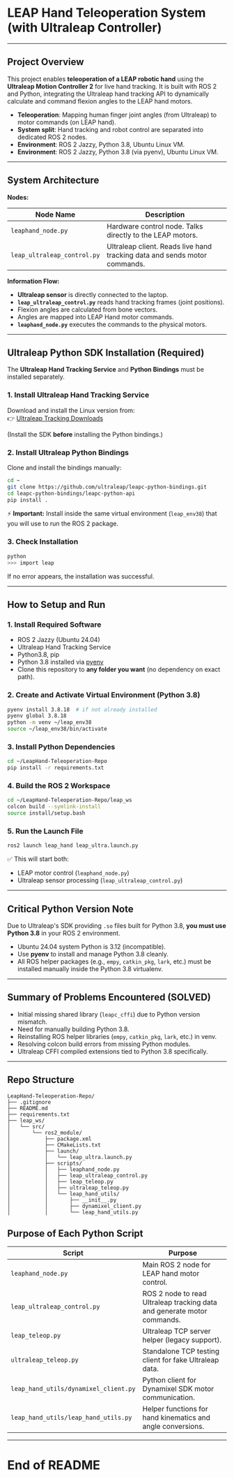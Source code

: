 # LEAP Hand Teleoperation System (with Ultraleap Controller)

---

## Project Overview

This project enables **teleoperation of a LEAP robotic hand** using the **Ultraleap Motion Controller 2** for live hand tracking. It is built with ROS 2 and Python, integrating the Ultraleap hand tracking API to dynamically calculate and command flexion angles to the LEAP hand motors.

- **Teleoperation**: Mapping human finger joint angles (from Ultraleap) to motor commands (on LEAP hand).
- **System split**: Hand tracking and robot control are separated into dedicated ROS 2 nodes.
- **Environment**: ROS 2 Jazzy, Python 3.8, Ubuntu Linux VM.
- **Environment**: ROS 2 Jazzy, Python 3.8 (via pyenv), Ubuntu Linux VM.


---

## System Architecture

**Nodes:**

| Node Name                  | Description                                                      |
|-----------------------------|------------------------------------------------------------------|
| `leaphand_node.py`          | Hardware control node. Talks directly to the LEAP motors.        |
| `leap_ultraleap_control.py` | Ultraleap client. Reads live hand tracking data and sends motor commands. |

**Information Flow:**

- **Ultraleap sensor** is directly connected to the laptop.
- **`leap_ultraleap_control.py`** reads hand tracking frames (joint positions).
- Flexion angles are calculated from bone vectors.
- Angles are mapped into LEAP Hand motor commands.
- **`leaphand_node.py`** executes the commands to the physical motors.

---

## Ultraleap Python SDK Installation (Required)

The **Ultraleap Hand Tracking Service** and **Python Bindings** must be installed separately.

### 1. Install Ultraleap Hand Tracking Service

Download and install the Linux version from:  
👉 [Ultraleap Tracking Downloads](https://developer.ultraleap.com/tracking-software-download)

(Install the SDK **before** installing the Python bindings.)

### 2. Install Ultraleap Python Bindings

Clone and install the bindings manually:

```bash
cd ~
git clone https://github.com/ultraleap/leapc-python-bindings.git
cd leapc-python-bindings/leapc-python-api
pip install .
```

⚡ **Important:**  Install inside the same virtual environment (`leap_env38`) that you will use to run the ROS 2 package.

### 3. Check Installation

```bash
python
>>> import leap
```
If no error appears, the installation was successful.

---

## How to Setup and Run

### 1. Install Required Software
- ROS 2 Jazzy (Ubuntu 24.04)
- Ultraleap Hand Tracking Service
- Python3.8, pip
- Python 3.8 installed via [pyenv](https://github.com/pyenv/pyenv)
- Clone this repository to **any folder you want** (no dependency on exact path).

### 2. Create and Activate Virtual Environment (Python 3.8)
```bash
pyenv install 3.8.18  # if not already installed
pyenv global 3.8.18
python -m venv ~/leap_env38
source ~/leap_env38/bin/activate
```

### 3. Install Python Dependencies
```bash
cd ~/LeapHand-Teleoperation-Repo
pip install -r requirements.txt
```

### 4. Build the ROS 2 Workspace
```bash
cd ~/LeapHand-Teleoperation-Repo/leap_ws
colcon build --symlink-install
source install/setup.bash
```

### 5. Run the Launch File
```bash
ros2 launch leap_hand leap_ultra.launch.py
```

✅ This will start both:
- LEAP motor control (`leaphand_node.py`)
- Ultraleap sensor processing (`leap_ultraleap_control.py`)

---

## Critical Python Version Note

Due to Ultraleap's SDK providing `.so` files built for Python 3.8, **you must use Python 3.8** in your ROS 2 environment.
- Ubuntu 24.04 system Python is 3.12 (incompatible).
- Use **pyenv** to install and manage Python 3.8 cleanly.
- All ROS helper packages (e.g., `empy`, `catkin_pkg`, `lark`, etc.) must be installed manually inside the Python 3.8 virtualenv.

---

## Summary of Problems Encountered (SOLVED)

- Initial missing shared library (`leapc_cffi`) due to Python version mismatch.
- Need for manually building Python 3.8.
- Reinstalling ROS helper libraries (`empy`, `catkin_pkg`, `lark`, etc.) in venv.
- Resolving colcon build errors from missing Python modules.
- Ultraleap CFFI compiled extensions tied to Python 3.8 specifically.

---

## Repo Structure

```plaintext
LeapHand-Teleoperation-Repo/
├── .gitignore
├── README.md
├── requirements.txt
├── leap_ws/
│   └── src/
│       └── ros2_module/
│           ├── package.xml
│           ├── CMakeLists.txt
│           ├── launch/
│           │   └── leap_ultra.launch.py
│           ├── scripts/
│           │   ├── leaphand_node.py
│           │   ├── leap_ultraleap_control.py
│           │   ├── leap_teleop.py
│           │   ├── ultraleap_teleop.py
│           │   └── leap_hand_utils/
│           │       ├── __init__.py
│           │       ├── dynamixel_client.py
│           │       └── leap_hand_utils.py
```

## Purpose of Each Python Script

| Script                             | Purpose |
|------------------------------------|---------|
| `leaphand_node.py`                 | Main ROS 2 node for LEAP hand motor control. |
| `leap_ultraleap_control.py`        | ROS 2 node to read Ultraleap tracking data and generate motor commands. |
| `leap_teleop.py`                   | Ultraleap TCP server helper (legacy support). |
| `ultraleap_teleop.py`              | Standalone TCP testing client for fake Ultraleap data. |
| `leap_hand_utils/dynamixel_client.py` | Python client for Dynamixel SDK motor communication. |
| `leap_hand_utils/leap_hand_utils.py`  | Helper functions for hand kinematics and angle conversions. |

---

# End of README
